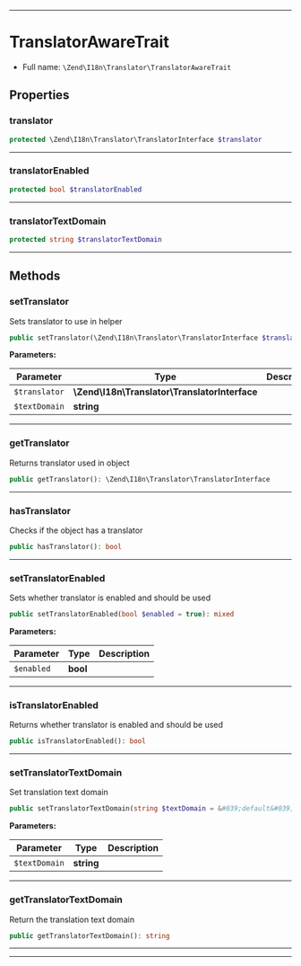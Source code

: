 ***

# TranslatorAwareTrait

* Full name: `\Zend\I18n\Translator\TranslatorAwareTrait`

## Properties

### translator

```php
protected \Zend\I18n\Translator\TranslatorInterface $translator
```

***

### translatorEnabled

```php
protected bool $translatorEnabled
```

***

### translatorTextDomain

```php
protected string $translatorTextDomain
```

***

## Methods

### setTranslator

Sets translator to use in helper

```php
public setTranslator(\Zend\I18n\Translator\TranslatorInterface $translator = null, string $textDomain = null): mixed
```

**Parameters:**

| Parameter | Type | Description |
|-----------|------|-------------|
| `$translator` | **\Zend\I18n\Translator\TranslatorInterface** |  |
| `$textDomain` | **string** |  |

***

### getTranslator

Returns translator used in object

```php
public getTranslator(): \Zend\I18n\Translator\TranslatorInterface
```

***

### hasTranslator

Checks if the object has a translator

```php
public hasTranslator(): bool
```

***

### setTranslatorEnabled

Sets whether translator is enabled and should be used

```php
public setTranslatorEnabled(bool $enabled = true): mixed
```

**Parameters:**

| Parameter | Type | Description |
|-----------|------|-------------|
| `$enabled` | **bool** |  |

***

### isTranslatorEnabled

Returns whether translator is enabled and should be used

```php
public isTranslatorEnabled(): bool
```

***

### setTranslatorTextDomain

Set translation text domain

```php
public setTranslatorTextDomain(string $textDomain = &#039;default&#039;): mixed
```

**Parameters:**

| Parameter | Type | Description |
|-----------|------|-------------|
| `$textDomain` | **string** |  |

***

### getTranslatorTextDomain

Return the translation text domain

```php
public getTranslatorTextDomain(): string
```

***

***


